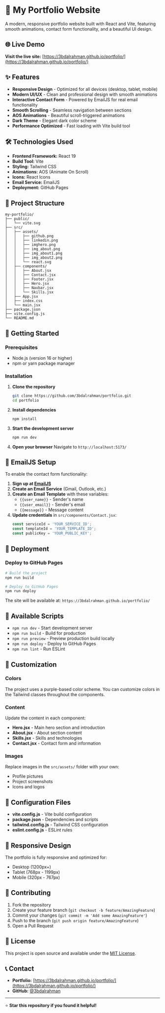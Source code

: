 # 🚀 My Portfolio Website

A modern, responsive portfolio website built with React and Vite, featuring smooth animations, contact form functionality, and a beautiful UI design.

## 🌐 Live Demo

**Visit the live site:** [https://3bdalrahman.github.io/portfolio/](https://3bdalrahman.github.io/portfolio/)

## ✨ Features

- **Responsive Design** - Optimized for all devices (desktop, tablet, mobile)
- **Modern UI/UX** - Clean and professional design with smooth animations
- **Interactive Contact Form** - Powered by EmailJS for real email functionality
- **Smooth Scrolling** - Seamless navigation between sections
- **AOS Animations** - Beautiful scroll-triggered animations
- **Dark Theme** - Elegant dark color scheme
- **Performance Optimized** - Fast loading with Vite build tool

## 🛠️ Technologies Used

- **Frontend Framework:** React 19
- **Build Tool:** Vite
- **Styling:** Tailwind CSS
- **Animations:** AOS (Animate On Scroll)
- **Icons:** React Icons
- **Email Service:** EmailJS
- **Deployment:** GitHub Pages

## 📁 Project Structure

```
my-portfolio/
├── public/
│   └── vite.svg
├── src/
│   ├── assets/
│   │   ├── github.png
│   │   ├── linkedin.png
│   │   ├── imghero.png
│   │   ├── img_about.png
│   │   ├── img_about1.png
│   │   ├── img_about2.png
│   │   └── react.svg
│   ├── components/
│   │   ├── About.jsx
│   │   ├── Contact.jsx
│   │   ├── Footer.jsx
│   │   ├── Hero.jsx
│   │   ├── Navbar.jsx
│   │   └── Skills.jsx
│   ├── App.jsx
│   ├── index.css
│   └── main.jsx
├── package.json
├── vite.config.js
└── README.md
```

## 🚀 Getting Started

### Prerequisites

- Node.js (version 16 or higher)
- npm or yarn package manager

### Installation

1. **Clone the repository**
   ```bash
   git clone https://github.com/3bdalrahman/portfolio.git
   cd portfolio
   ```

2. **Install dependencies**
   ```bash
   npm install
   ```

3. **Start the development server**
   ```bash
   npm run dev
   ```

4. **Open your browser**
   Navigate to `http://localhost:5173/`

## 📧 EmailJS Setup

To enable the contact form functionality:

1. **Sign up at [EmailJS](https://www.emailjs.com/)**
2. **Create an Email Service** (Gmail, Outlook, etc.)
3. **Create an Email Template** with these variables:
   - `{{user_name}}` - Sender's name
   - `{{user_email}}` - Sender's email
   - `{{message}}` - Message content
4. **Update credentials** in `src/components/Contact.jsx`:
   ```javascript
   const serviceId = 'YOUR_SERVICE_ID';
   const templateId = 'YOUR_TEMPLATE_ID';
   const publicKey = 'YOUR_PUBLIC_KEY';
   ```

## 🚀 Deployment

### Deploy to GitHub Pages

```bash
# Build the project
npm run build

# Deploy to GitHub Pages
npm run deploy
```

The site will be available at: `https://3bdalrahman.github.io/portfolio/`

## 📝 Available Scripts

- `npm run dev` - Start development server
- `npm run build` - Build for production
- `npm run preview` - Preview production build locally
- `npm run deploy` - Deploy to GitHub Pages
- `npm run lint` - Run ESLint

## 🎨 Customization

### Colors
The project uses a purple-based color scheme. You can customize colors in the Tailwind classes throughout the components.

### Content
Update the content in each component:
- **Hero.jsx** - Main hero section and introduction
- **About.jsx** - About section content
- **Skills.jsx** - Skills and technologies
- **Contact.jsx** - Contact form and information

### Images
Replace images in the `src/assets/` folder with your own:
- Profile pictures
- Project screenshots
- Icons and logos

## 🔧 Configuration Files

- **vite.config.js** - Vite build configuration
- **package.json** - Dependencies and scripts
- **tailwind.config.js** - Tailwind CSS configuration
- **eslint.config.js** - ESLint rules

## 📱 Responsive Design

The portfolio is fully responsive and optimized for:
- Desktop (1200px+)
- Tablet (768px - 1199px)
- Mobile (320px - 767px)

## 🤝 Contributing

1. Fork the repository
2. Create your feature branch (`git checkout -b feature/AmazingFeature`)
3. Commit your changes (`git commit -m 'Add some AmazingFeature'`)
4. Push to the branch (`git push origin feature/AmazingFeature`)
5. Open a Pull Request

## 📄 License

This project is open source and available under the [MIT License](LICENSE).

## 📞 Contact

- **Portfolio:** [https://3bdalrahman.github.io/portfolio/](https://3bdalrahman.github.io/portfolio/)
- **GitHub:** [@3bdalrahman](https://github.com/3bdalrahman)

---

⭐ **Star this repository if you found it helpful!**
